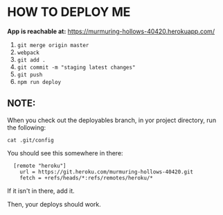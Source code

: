 # HOW TO DEPLOY ME

**App is reachable at:** https://murmuring-hollows-40420.herokuapp.com/

1) ```git merge origin master```
2) ```webpack```
3) ```git add .```
4) ```git commit -m "staging latest changes"```
5) ```git push```
6) ```npm run deploy```


## NOTE: 

When you check out the deployables branch, in yor project directory, run the following:

```cat .git/config```

You should see this somewhere in there:
```
  [remote "heroku"]
	url = https://git.heroku.com/murmuring-hollows-40420.git
	fetch = +refs/heads/*:refs/remotes/heroku/*
  ```

  If it isn't in there, add it.

  Then, your deploys should work.